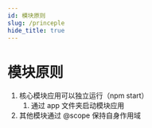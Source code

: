 ```yaml
---
id: 模块原则
slug: /princeple
hide_title: true
---
```


# 模块原则

1. 核心模块应用可以独立运行（npm start）
   1. 通过 app 文件夹启动模块应用
2. 其他模块通过 @scope 保持自身作用域
